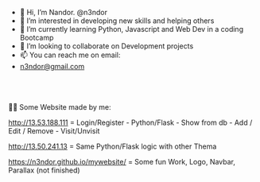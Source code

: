 - 👋 Hi, I’m Nandor. @n3ndor
- 👀 I’m interested in developing new skills and helping others
- 🌱 I’m currently learning Python, Javascript and Web Dev in a coding Bootcamp
- 💞️ I’m looking to collaborate on Development projects
- 📫 You can reach me on email: 
-   n3ndor@gmail.com
<br><br><br><br>

 💪😎 Some Website made by me:
  
http://13.53.188.111 = Login/Register - Python/Flask - Show from db - Add / Edit / Remove - Visit/Unvisit

http://13.50.241.13 = Same Python/Flask logic with other Thema

https://n3ndor.github.io/mywebsite/ = Some fun Work, Logo, Navbar, Parallax (not finished)


<!---
n3ndor/n3ndor is a ✨ special ✨ repository because its `README.md` (this file) appears on your GitHub profile.
You can click the Preview link to take a look at your changes.
--->
